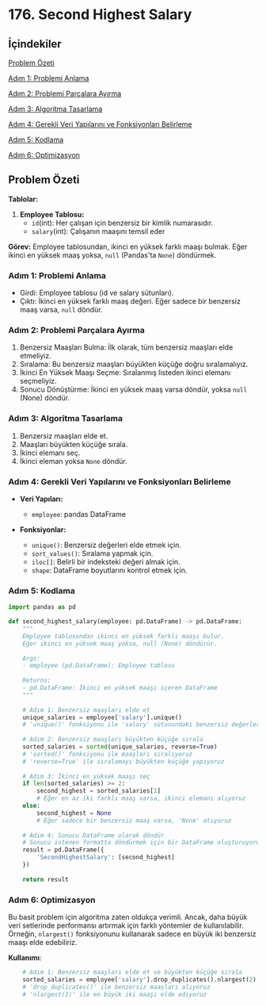 # 176. Second Highest Salary

## İçindekiler
[Problem Özeti](#problem-özeti)

[Adım 1: Problemi Anlama](#adım-1-problemi-anlama)

[Adım 2: Problemi Parçalara Ayırma](#adım-2-problemi-parçalara-ayırma)

[Adım 3: Algoritma Tasarlama](#adım-3-algoritma-tasarlama)

[Adım 4: Gerekli Veri Yapılarını ve Fonksiyonları Belirleme](#adım-4-gerekli-veri-yapılarını-ve-fonksiyonları-belirleme)

[Adım 5: Kodlama](#adım-5-kodlama)

[Adım 6: Optimizasyon](#adım-6-optimizasyon)

## Problem Özeti

**Tablolar:**
1. **Employee Tablosu:**
    - ```id```(int): Her çalışan için benzersiz bir kimlik numarasıdır.
    - ```salary```(int): Çalışanın maaşını temsil eder
    

**Görev:** Employee tablosundan, ikinci en yüksek farklı maaşı bulmak. Eğer ikinci en yüksek maaş yoksa, ```null``` (Pandas'ta ```None```) döndürmek.

### Adım 1: Problemi Anlama
- Girdi: Employee tablosu (id ve salary sütunları).
- Çıktı: İkinci en yüksek farklı maaş değeri. Eğer sadece bir benzersiz maaş varsa, ```null``` döndür.

### Adım 2: Problemi Parçalara Ayırma
1. Benzersiz Maaşları Bulma: İlk olarak, tüm benzersiz maaşları elde etmeliyiz.
2. Sıralama: Bu benzersiz maaşları büyükten küçüğe doğru sıralamalıyız.
3. İkinci En Yüksek Maaşı Seçme: Sıralanmış listeden ikinci elemanı seçmeliyiz.
4. Sonucu Dönüştürme: İkinci en yüksek maaş varsa döndür, yoksa ```null``` (None) döndür.

### Adım 3: Algoritma Tasarlama
1. Benzersiz maaşları elde et.
2. Maaşları büyükten küçüğe sırala.
3. İkinci elemanı seç.
4. İkinci eleman yoksa ```None``` döndür.

### Adım 4: Gerekli Veri Yapılarını ve Fonksiyonları Belirleme
- **Veri Yapıları:**
    - ```employee```: pandas DataFrame

- **Fonksiyonlar:**
    - ```unique()```: Benzersiz değerleri elde etmek için.
    - ```sort_values()```: Sıralama yapmak için.
    - ```iloc[]```: Belirli bir indeksteki değeri almak için.
    - ```shape```: DataFrame boyutlarını kontrol etmek için.

### Adım 5: Kodlama
```py
import pandas as pd

def second_highest_salary(employee: pd.DataFrame) -> pd.DataFrame:
    """
    Employee tablosundan ikinci en yüksek farklı maaşı bulur.
    Eğer ikinci en yüksek maaş yoksa, null (None) döndürür.
    
    Args:
    - employee (pd.DataFrame): Employee tablosu
    
    Returns:
    - pd.DataFrame: İkinci en yüksek maaşı içeren DataFrame
    """
    
    # Adım 1: Benzersiz maaşları elde et
    unique_salaries = employee['salary'].unique()
    # 'unique()' fonksiyonu ile 'salary' sütunundaki benzersiz değerleri alıyoruz
    
    # Adım 2: Benzersiz maaşları büyükten küçüğe sırala
    sorted_salaries = sorted(unique_salaries, reverse=True)
    # 'sorted()' fonksiyonu ile maaşları sıralıyoruz
    # 'reverse=True' ile sıralamayı büyükten küçüğe yapıyoruz
    
    # Adım 3: İkinci en yüksek maaşı seç
    if len(sorted_salaries) >= 2:
        second_highest = sorted_salaries[1]
        # Eğer en az iki farklı maaş varsa, ikinci elemanı alıyoruz
    else:
        second_highest = None
        # Eğer sadece bir benzersiz maaş varsa, 'None' atıyoruz
    
    # Adım 4: Sonucu DataFrame olarak döndür
    # Sonucu istenen formatta döndürmek için bir DataFrame oluşturuyoruz
    result = pd.DataFrame({
        'SecondHighestSalary': [second_highest]
    })
    
    return result
```


### Adım 6: Optimizasyon
Bu basit problem için algoritma zaten oldukça verimli. Ancak, daha büyük veri setlerinde performansı artırmak için farklı yöntemler de kullanılabilir. Örneğin, ```nlargest()``` fonksiyonunu kullanarak sadece en büyük iki benzersiz maaşı elde edebiliriz.

**Kullanımı**:
```py
    # Adım 1: Benzersiz maaşları elde et ve büyükten küçüğe sırala
    sorted_salaries = employee['salary'].drop_duplicates().nlargest(2)
    # 'drop_duplicates()' ile benzersiz maaşları alıyoruz
    # 'nlargest(2)' ile en büyük iki maaşı elde ediyoruz
```